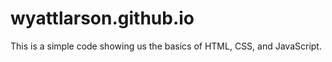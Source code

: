 # wyattlarson.github.io
<p>This is a simple code showing us the basics of HTML, CSS, and JavaScript.
